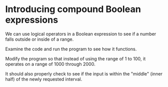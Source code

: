 # Introducing compound Boolean expressions

We can use logical operators in a Boolean expression to see if a number falls outside or inside of a range. 

Examine the code and run the program to see how it functions.

Modify the program so that instead of using the range of 1 to 100, it operates on a range of 1000 through 2000. 

It should also properly check to see if the input is within the "middle" (inner half) of the newly requested interval.

